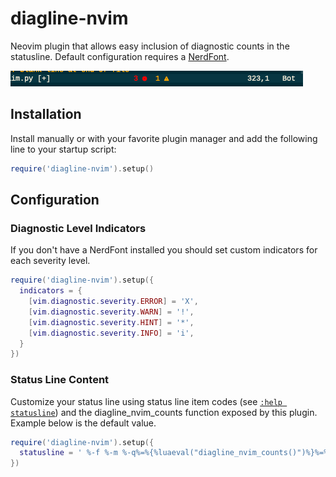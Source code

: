 # diagline-nvim

Neovim plugin that allows easy inclusion of diagnostic counts in the statusline. Default configuration requires a [NerdFont](https://www.nerdfonts.com/).

![](/screenshots/statusline.png)

## Installation

Install manually or with your favorite plugin manager and add the following line to your startup script:

```lua
require('diagline-nvim').setup()
```

## Configuration

### Diagnostic Level Indicators

If you don't have a NerdFont installed you should set custom indicators for each severity level.

```lua
require('diagline-nvim').setup({
  indicators = {
    [vim.diagnostic.severity.ERROR] = 'X',
    [vim.diagnostic.severity.WARN] = '!',
    [vim.diagnostic.severity.HINT] = '*',
    [vim.diagnostic.severity.INFO] = 'i',
  }
})
```

### Status Line Content

Customize your status line using status line item codes (see [`:help statusline`](https://neovim.io/doc/user/options.html#'statusline')) and the diagline_nvim_counts function exposed by this plugin. Example below is the default value.

```lua
require('diagline-nvim').setup({
  statusline = ' %-f %-m %-q%=%{%luaeval("diagline_nvim_counts()")%}%=%l,%c   %P '
})
```
